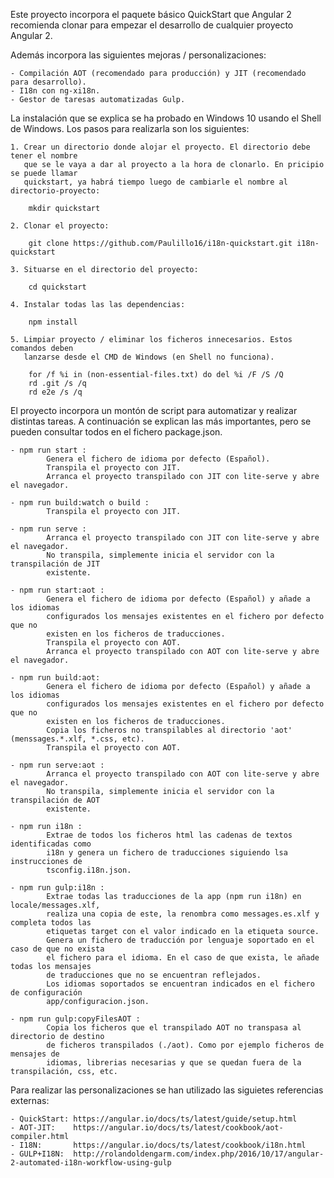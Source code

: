 Este proyecto incorpora el paquete básico QuickStart que Angular 2 recomienda
clonar para empezar el desarrollo de cualquier proyecto Angular 2.



Además incorpora las siguientes mejoras / personalizaciones:

    - Compilación AOT (recomendado para producción) y JIT (recomendado para desarrollo).
    - I18n con ng-xi18n.
    - Gestor de taresas automatizadas Gulp.



La instalación que se explica se ha probado en Windows 10 usando el Shell de Windows.
Los pasos para realizarla son los siguientes:

    1. Crear un directorio donde alojar el proyecto. El directorio debe tener el nombre
       que se le vaya a dar al proyecto a la hora de clonarlo. En pricipio se puede llamar 
       quickstart, ya habrá tiempo luego de cambiarle el nombre al directorio-proyecto:

        mkdir quickstart
    
    2. Clonar el proyecto:
    
        git clone https://github.com/Paulillo16/i18n-quickstart.git i18n-quickstart

    3. Situarse en el directorio del proyecto:
        
        cd quickstart
    
    4. Instalar todas las las dependencias:
       
        npm install

    5. Limpiar proyecto / eliminar los ficheros innecesarios. Estos comandos deben
       lanzarse desde el CMD de Windows (en Shell no funciona).

        for /f %i in (non-essential-files.txt) do del %i /F /S /Q
        rd .git /s /q
        rd e2e /s /q
     


El proyecto incorpora un montón de script para automatizar y realizar distintas tareas.
A continuación se explican las más importantes, pero se pueden consultar todos en el
fichero package.json.

    - npm run start : 
            Genera el fichero de idioma por defecto (Español).
            Transpila el proyecto con JIT. 
            Arranca el proyecto transpilado con JIT con lite-serve y abre el navegador.

    - npm run build:watch o build : 
            Transpila el proyecto con JIT.

    - npm run serve : 
            Arranca el proyecto transpilado con JIT con lite-serve y abre el navegador. 
            No transpila, simplemente inicia el servidor con la transpilación de JIT 
            existente.

    - npm run start:aot : 
            Genera el fichero de idioma por defecto (Español) y añade a los idiomas
            configurados los mensajes existentes en el fichero por defecto que no
            existen en los ficheros de traducciones.
            Transpila el proyecto con AOT. 
            Arranca el proyecto transpilado con AOT con lite-serve y abre el navegador.

    - npm run build:aot: 
            Genera el fichero de idioma por defecto (Español) y añade a los idiomas
            configurados los mensajes existentes en el fichero por defecto que no
            existen en los ficheros de traducciones.
            Copia los ficheros no transpilables al directorio 'aot' (menssages.*.xlf, *.css, etc). 
            Transpila el proyecto con AOT. 

    - npm run serve:aot : 
            Arranca el proyecto transpilado con AOT con lite-serve y abre el navegador. 
            No transpila, simplemente inicia el servidor con la transpilación de AOT 
            existente.

    - npm run i18n :
            Extrae de todos los ficheros html las cadenas de textos identificadas como 
            i18n y genera un fichero de traducciones siguiendo lsa instrucciones de
            tsconfig.i18n.json.
    
    - npm run gulp:i18n :
            Extrae todas las traducciones de la app (npm run i18n) en locale/messages.xlf,
            realiza una copia de este, la renombra como messages.es.xlf y completa todos las
            etiquetas target con el valor indicado en la etiqueta source.
            Genera un fichero de traducción por lenguaje soportado en el caso de que no exista
            el fichero para el idioma. En el caso de que exista, le añade todas los mensajes
            de traducciones que no se encuentran reflejados.
            Los idiomas soportados se encuentran indicados en el fichero de configuración
            app/configuracion.json.

    - npm run gulp:copyFilesAOT :
            Copia los ficheros que el transpilado AOT no transpasa al directorio de destino
            de ficheros transpilados (./aot). Como por ejemplo ficheros de mensajes de
            idiomas, librerias necesarias y que se quedan fuera de la transpilación, css, etc.



Para realizar las personalizaciones se han utilizado las siguietes referencias externas:

    - QuickStart: https://angular.io/docs/ts/latest/guide/setup.html
    - AOT-JIT:    https://angular.io/docs/ts/latest/cookbook/aot-compiler.html
    - I18N:       https://angular.io/docs/ts/latest/cookbook/i18n.html
    - GULP+I18N:  http://rolandoldengarm.com/index.php/2016/10/17/angular-2-automated-i18n-workflow-using-gulp
